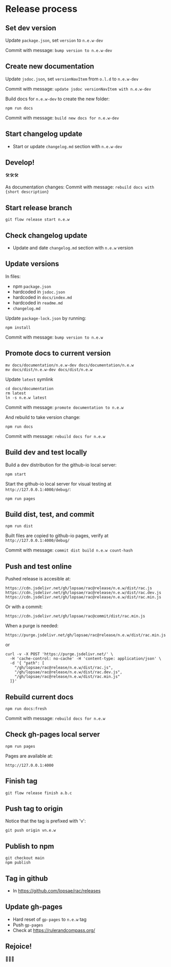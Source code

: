 Release process
===============

Set dev version
---------------
Update `package.json`, set `version` to `n.e.w-dev`

Commit with message: `bump version to n.e.w-dev`



Create new documentation
------------------------
Update `jsdoc.json`, set `versionNavItem` from `o.l.d` to `n.e.w-dev`

Commit with message: `update jsdoc versionNavItem with n.e.w-dev`

Build docs for `n.e.w-dev` to create the new folder:
```
npm run docs
```

Commit with message: `build new docs for n.e.w-dev`



Start changelog update
----------------------
+ Start or update `changelog.md` section with `n.e.w-dev`



Develop!
--------
🛠🛠🛠

As documentation changes:
Commit with message: `rebuild docs with {short description}`



Start release branch
--------------------
```
git flow release start n.e.w
```



Check changelog update
----------------------
+ Update and date `changelog.md` section with `n.e.w` version



Update versions
---------------
In files:
+ npm `package.json`
+ hardcoded in `jsdoc.json`
+ hardcoded in `docs/index.md`
+ hardcoded in `readme.md`
+ `changelog.md`

Update `package-lock.json` by running:
```
npm install
```

Commit with message: `bump version to n.e.w`



Promote docs to current version
-------------------------------
```
mv docs/documentation/n.e.w-dev docs/documentation/n.e.w
mv docs/dist/n.e.w-dev docs/dist/n.e.w
```

Update `latest` symlink
```
cd docs/documentation
rm latest
ln -s n.e.w latest
```

Commit with message: `promote documentation to n.e.w`

And rebuild to take version change:
```
npm run docs
```

Commit with message: `rebuild docs for n.e.w`



Build dev and test locally
--------------------------
Build a dev distribution for the github-io local server:
```
npm start
```

Start the github-io local server for visual testing at `http://127.0.0.1:4000/debug/`:
```
npm run pages
```



Build dist, test, and commit
----------------------------
```
npm run dist
```

Built files are copied to github-io pages, verify at `http://127.0.0.1:4000/debug/`

Commit with message: `commit dist build n.e.w count-hash`



Push and test online
--------------------
Pushed release is accesible at:
```
https://cdn.jsdelivr.net/gh/lopsae/rac@release/n.e.w/dist/rac.js
https://cdn.jsdelivr.net/gh/lopsae/rac@release/n.e.w/dist/rac.dev.js
https://cdn.jsdelivr.net/gh/lopsae/rac@release/n.e.w/dist/rac.min.js
```

Or with a commit:
```
https://cdn.jsdelivr.net/gh/lopsae/rac@commit/dist/rac.min.js
```

When a purge is needed:
```
https://purge.jsdelivr.net/gh/lopsae/rac@release/n.e.w/dist/rac.min.js
```

or
```
curl -v -X POST 'https://purge.jsdelivr.net/' \
  -H 'cache-control: no-cache' -H 'content-type: application/json' \
  -d '{ "path": [
    "/gh/lopsae/rac@release/n.e.w/dist/rac.js",
    "/gh/lopsae/rac@release/n.e.w/dist/rac.dev.js",
    "/gh/lopsae/rac@release/n.e.w/dist/rac.min.js"
  ]}'
```



Rebuild current docs
--------------------
```
npm run docs:fresh
```

Commit with message: `rebuild docs for n.e.w`



Check gh-pages local server
---------------------------
```
npm run pages
```

Pages are available at:
```
http://127.0.0.1:4000
```



Finish tag
----------
```
git flow release finish a.b.c
```



Push tag to origin
------------------
Notice that the tag is prefixed with 'v':
```
git push origin vn.e.w
```



Publish to npm
--------------
```
git checkout main
npm publish
```



Tag in github
-------------
+ In https://github.com/lopsae/rac/releases



Update gh-pages
---------------
+ Hard reset of `gp-pages` to `n.e.w` tag
+ Push `gp-pages`
+ Check at https://rulerandcompass.org/



Rejoice!
--------
🎉🎉🎉


